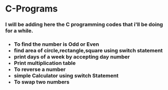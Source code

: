 # C-Programs
<h3>I will be adding here the C programming codes that i'll be  doing for a while.<h3>

<ul>
    <li>To find the number is Odd or Even</li>
    <li>find area of circle,rectangle,square using switch statement</li>
    <li>print days of a week by accepting day number</li>
    <li>Print multiplication table</li>
    <li>To reverse a number</li>
    <li>simple Calculator using switch Statement</li>
    <li>To swap two numbers</li>
</ul>
